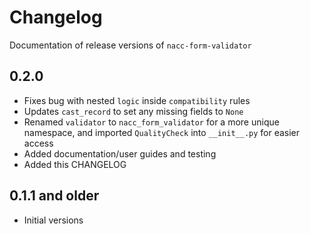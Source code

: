 # Changelog

Documentation of release versions of `nacc-form-validator`

## 0.2.0

* Fixes bug with nested `logic` inside `compatibility` rules
* Updates `cast_record` to set any missing fields to `None`
* Renamed `validator` to `nacc_form_validator` for a more unique namespace, and imported `QualityCheck` into `__init__.py` for easier access
* Added documentation/user guides and testing
* Added this CHANGELOG

## 0.1.1 and older

* Initial versions
